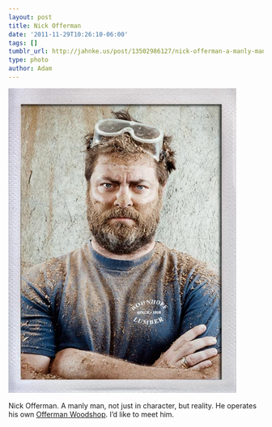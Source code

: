```yaml
---
layout: post
title: Nick Offerman
date: '2011-11-29T10:26:10-06:00'
tags: []
tumblr_url: http://jahnke.us/post/13502986127/nick-offerman-a-manly-man-not-just-in-character
type: photo
author: Adam
---
```


![](/media/tumblr_lvfkbmFFRN1qga9s2o1_500.jpg)

Nick Offerman. A manly man, not just in character, but reality. He operates his own [Offerman Woodshop](http://www.offermanwoodshop.com/index.html). I’d like to meet him.
